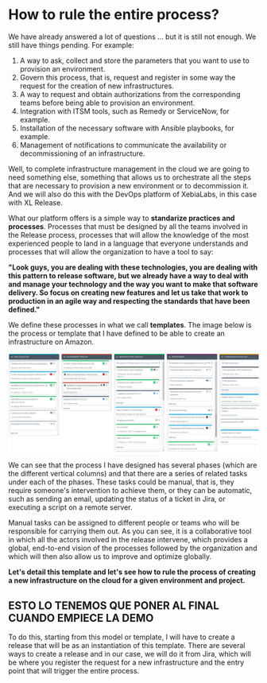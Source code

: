 # How to rule the entire process?

We have already answered a lot of questions ... but it is still not enough. We still have things pending. For example:

1. A way to ask, collect and store the parameters that you want to use to provision an environment.
2. Govern this process, that is, request and register in some way the request for the creation of new infrastructures.
3. A way to request and obtain authorizations from the corresponding teams before being able to provision an environment.
4. Integration with ITSM tools, such as Remedy or ServiceNow, for example.
5. Installation of the necessary software with Ansible playbooks, for example.
6. Management of notifications to communicate the availability or decommissioning of an infrastructure.

Well, to complete infrastructure management in the cloud we are going to need something else, something that allows us to orchestrate all the steps that are necessary to provision a new environment or to decommission it. And we will also do this with the DevOps platform of XebiaLabs, in this case with XL Release.

What our platform offers is a simple way to **standarize practices and processes**. Processes that must be designed by all the teams involved in the Release process, processes that will allow the knowledge of the most experienced people to land in a language that everyone understands and processes that will allow the organization to have a tool to say:

**"Look guys, you are dealing with these technologies, you are dealing with this pattern to release software, but we already have a way to deal with and manage your technology and the way you want to make that software delivery. So focus on creating new features and let us take that work to production in an agile way and respecting the standards that have been defined."**

We define these processes in what we call **templates**. The image below is the process or template that I have defined to be able to create an infrastructure on Amazon.

![xlrelease image](img_030.png)

We can see that the process I have designed has several phases (which are the different vertical columns) and that there are a series of related tasks under each of the phases. These tasks could be manual, that is, they require someone's intervention to achieve them, or they can be automatic, such as sending an email, updating the status of a ticket in Jira, or executing a script on a remote server.

Manual tasks can be assigned to different people or teams who will be responsible for carrying them out. As you can see, it is a collaborative tool in which all the actors involved in the release intervene, which provides a global, end-to-end vision of the processes followed by the organization and which will then also allow us to improve and optimize globally.

**Let's detail this template and let's see how to rule the process of creating a new infrastructure on the cloud for a given environment and project.**



ESTO LO TENEMOS QUE PONER AL FINAL CUANDO EMPIECE LA DEMO
---------------------------------------------------------
To do this, starting from this model or template, I will have to create a release that will be as an instantiation of this template. There are several ways to create a release and in our case, we will do it from Jira, which will be where you register the request for a new infrastructure and the entry point that will trigger the entire process.